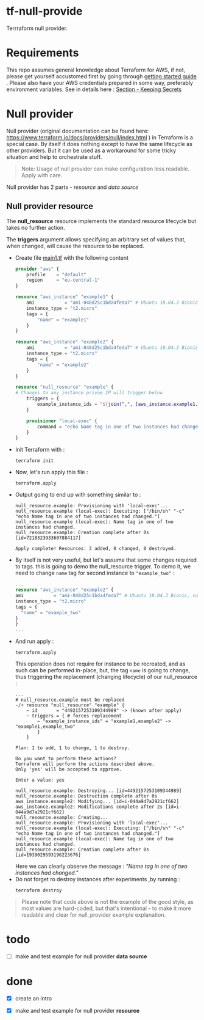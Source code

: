 # tf-null-provide
Terrraform null provider. 

# Requirements
This repo assumes general knowledge about Terraform for AWS, if not, please get yourself accustomed first by going through [getting started guide](https://learn.hashicorp.com/terraform?track=getting-started#getting-started) . Please also have your AWS credentials prepared in some way, preferably environment variables. See in details here : [Section - Keeping Secrets](https://aws.amazon.com/blogs/apn/terraform-beyond-the-basics-with-aws/)


# Null provider
Null provider (original documentation can be found here: https://www.terraform.io/docs/providers/null/index.html ) in Terraform is a special case. By itself it does nothing except to have the same lifecycle as other providers. But it can be used as a workaround for some tricky situation and help to orchestrate stuff.
> Note: Usage of null provider can make configuration less readable. Apply with care.

Null provider has 2 parts - *resource* and *data source*

## Null provider __resource__

The **null_resource** resource implements the standard resource lifecycle but takes no further action.

The **triggers** argument allows specifying an arbitrary set of values that, when changed, will cause the resource to be replaced.

- Create file [main1.tf](main1.tf) with the following content
    ```terraform
    provider "aws" {
        profile    = "default"
        region     = "eu-central-1"
    }

    resource "aws_instance" "example1" {
        ami           = "ami-048d25c1bda4feda7" # Ubuntu 18.04.3 Bionic, custom
        instance_type = "t2.micro"
        tags = {
            "name" = "example1"
        }
    }

    resource "aws_instance" "example2" {
        ami           = "ami-048d25c1bda4feda7" # Ubuntu 18.04.3 Bionic, custom
        instance_type = "t2.micro"
        tags = {
            "name" = "example2"
        }
    }

    resource "null_resource" "example" {
    # Changes to any instance privae IP will trigger below
        triggers = {
            example_instance_ids = "${join(",", [aws_instance.example1.tags.name, aws_instance.example2.tags.name])}"
        }

        provisioner "local-exec" {
            command = "echo Name tag in one of two instances had changed."
        }
    }
    ```
- Init Terraform with : 
    ```
    terraform init
    ```
- Now, let's run apply this file :
    ```
    terraform.apply
    ```
- Output going to end up with something similar to : 
    ```
    null_resource.example: Provisioning with 'local-exec'...
    null_resource.example (local-exec): Executing: ["/bin/sh" "-c" "echo Name tag in one of two instances had changed."]
    null_resource.example (local-exec): Name tag in one of two instances had changed.
    null_resource.example: Creation complete after 0s [id=7218323933607884117]

    Apply complete! Resources: 3 added, 0 changed, 0 destroyed.
    ```
- By itself is not very useful, but let's assume that some changes required to tags. this is going to demo the null_resource trigger. To demo it, we need to change 
`name` tag for second instance to  `"example_two"` :
    ```terraform
    ...
    resource "aws_instance" "example2" {
    ami           = "ami-048d25c1bda4feda7" # Ubuntu 18.04.3 Bionic, custom
    instance_type = "t2.micro"
    tags = {
      "name" = "example_two"
    }  
    }
    ...
    ```
- And run apply :
    ```
    terraform.apply
    ```
    This operation does not require for instance to be recreated, and as such can be performed in-place, but, the tag `name` is going to change, thus triggering the replacement (changing lifecycle) of our null_resource :
    ```
    ...
    # null_resource.example must be replaced
    -/+ resource "null_resource" "example" {
        ~ id       = "4492157253109344989" -> (known after apply)
        ~ triggers = { # forces replacement
            ~ "example_instance_ids" = "example1,example2" -> "example1,example_two"
            }
        }

    Plan: 1 to add, 1 to change, 1 to destroy.

    Do you want to perform these actions?
    Terraform will perform the actions described above.
    Only 'yes' will be accepted to approve.

    Enter a value: yes

    null_resource.example: Destroying... [id=4492157253109344989]
    null_resource.example: Destruction complete after 0s
    aws_instance.example2: Modifying... [id=i-044a9d7a2921cf662]
    aws_instance.example2: Modifications complete after 2s [id=i-044a9d7a2921cf662]
    null_resource.example: Creating...
    null_resource.example: Provisioning with 'local-exec'...
    null_resource.example (local-exec): Executing: ["/bin/sh" "-c" "echo Name tag in one of two instances had changed."]
    null_resource.example (local-exec): Name tag in one of two instances had changed.
    null_resource.example: Creation complete after 0s [id=1939029593196223676]
    ```
    Here we can clearly observe the message : *"Name tag in one of two instances had changed."*
- Do not forget ro destroy instances after experiments ,by running :
    ```
    terraform destroy
    ```
> Please note that code above is not the example of the good style, as most values are hard-coded, but that's intentional - to make it more readable and clear for null_provider example explanation.

# todo

- [ ] make and test example for null provider **data source**

# done

- [x] create an intro
- [x] make and test example for null provider **resource**

